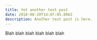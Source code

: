 ```yaml
---
title: Yet another test post
date: 2018-08-20T14:07:05.896Z
description: Another test post is here.
---
```

Blah blah blah blah blah blah
